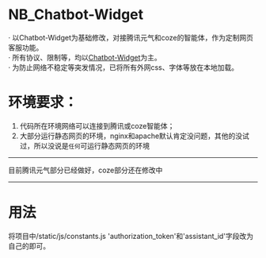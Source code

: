 # NB_Chatbot-Widget
· 以Chatbot-Widget为基础修改，对接腾讯元气和coze的智能体，作为定制网页客服功能。   
· 所有协议、限制等，均以[Chatbot-Widget](https://github.com/JiteshGaikwad/Chatbot-Widget?tab=readme-ov-file)为主。    
· 为防止网络不稳定等突发情况，已将所有外网css、字体等放在本地加载。    
# 环境要求：    
1. 代码所在环境网络可以连接到腾讯或coze智能体；    
2. 大部分运行静态网页的环境，nginx和apache默认肯定没问题，其他的没试过，所以没说是`任何`可运行静态网页的环境

----
    
目前腾讯元气部分已经做好，coze部分还在修改中
    
----
# 用法
将项目中/static/js/constants.js 'authorization_token'和'assistant_id'字段改为自己的即可。
